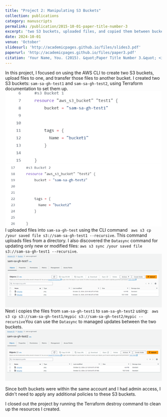 ```yaml
---
title: "Project 2: Manipulating S3 Buckets"
collection: publications
category: manuscripts
permalink: /publication/2015-10-01-paper-title-number-3
excerpt: 'two S3 buckets, uploaded files, and copied them between buckets using AWS CLI.'
date: 2024-10-01
venue: 'October'
slidesurl: 'http://academicpages.github.io/files/slides3.pdf'
paperurl: 'http://academicpages.github.io/files/paper3.pdf'
citation: 'Your Name, You. (2015). &quot;Paper Title Number 3.&quot; <i>Journal 1</i>. 1(3).'
---
```


In this project, I focused on using the AWS CLI to create two S3 buckets, upload files to one, and transfer those files to another bucket.
I created two S3 buckets: ```sam-sa-gh-test1``` and ```sam-sa-gh-test2```, using Terraform documentation to set them up.
![Profile Image](../images/Pic1.png) ![Profile Image](../images/Pic2.png)
I uploaded files into ```sam-sa-gh-test``` using the CLI command ``` aws s3 cp /your saved file s3://sam-sa-gh-test1 --recursive```. This command uploads files from a directory. I also discovered the ```Datasync``` command for updating only new or modified files: ```aws s3 sync /your saved file s3://sam-sa-gh-test1 --recursive```. 
![Profile Image](../images/Pict3.png)
Next i copies the files from ```sam-sa-gh-test1``` to ```sam-sa-gh-test2``` using: ``` aws s3 cp s3://sam-sa-gh-test1/mypic s3://sam-sa-gh-test2/mypic --recursive```You can use the ```Datasync``` to managed updates between the two buckets. 
![Profile Image](../images/Pict4.png)

Since both buckets were within the same account and I had admin access, I didn't need to apply any additional policies to these S3 buckets.

I closed out the project by running the Terraform destroy command to clean up the resources I created.


